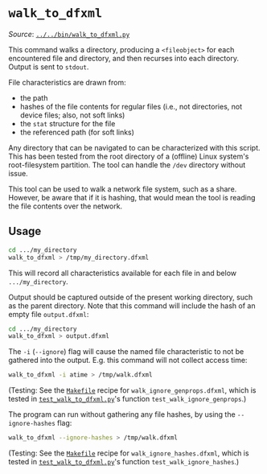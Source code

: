 # `walk_to_dfxml`

*Source*: [`../../bin/walk_to_dfxml.py`](../../bin/walk_to_dfxml.py)

This command walks a directory, producing a `<fileobject>` for each encountered file and directory, and then recurses into each directory.  Output is sent to `stdout`.

File characteristics are drawn from:
* the path
* hashes of the file contents for regular files (i.e., not directories, not device files; also, not soft links)
* the `stat` structure for the file
* the referenced path (for soft links)

Any directory that can be navigated to can be characterized with this script.  This has been tested from the root directory of a (offline) Linux system's root-filesystem partition.  The tool can handle the `/dev` directory without issue.

This tool can be used to walk a network file system, such as a share.  However, be aware that if it is hashing, that would mean the tool is reading the file contents over the network.


## Usage

```bash
cd .../my_directory
walk_to_dfxml > /tmp/my_directory.dfxml
```

This will record all characteristics available for each file in and below `.../my_directory`.

Output should be captured outside of the present working directory, such as the parent directory.  Note that this command will include the hash of an empty file `output.dfxml`:

```bash
cd .../my_directory
walk_to_dfxml > output.dfxml
```

The `-i` (`--ignore`) flag will cause the named file characteristic to not be gathered into the output.  E.g. this command will not collect access time:

```bash
walk_to_dfxml -i atime > /tmp/walk.dfxml
```

(Testing: See the [`Makefile`](Makefile) recipe for `walk_ignore_genprops.dfxml`, which is tested in [`test_walk_to_dfxml.py`](test_walk_to_dfxml.py)'s function `test_walk_ignore_genprops`.)

The program can run without gathering any file hashes, by using the `--ignore-hashes` flag:

```bash
walk_to_dfxml --ignore-hashes > /tmp/walk.dfxml
```

(Testing: See the [`Makefile`](Makefile) recipe for `walk_ignore_hashes.dfxml`, which is tested in [`test_walk_to_dfxml.py`](test_walk_to_dfxml.py)'s function `test_walk_ignore_hashes`.)
